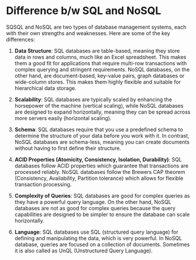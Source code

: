 # **Difference b/w SQL and NoSQL**

SQSQL and NoSQL are two types of database management systems, each with their own strengths and weaknesses. Here are some of the key differences:

1. **Data Structure**: SQL databases are table-based, meaning they store data in rows and columns, much like an Excel spreadsheet. This makes them a good fit for applications that require multi-row transactions with complex querying and stringent requirements. NoSQL databases, on the other hand, are document-based, key-value pairs, graph databases or wide-column stores. This makes them highly flexible and suitable for hierarchical data storage.

2. **Scalability**: SQL databases are typically scaled by enhancing the horsepower of the machine (vertical scaling), while NoSQL databases are designed to expand horizontally, meaning they can be spread across more servers easily (horizontal scaling).

3. **Schema**: SQL databases require that you use a predefined schema to determine the structure of your data before you work with it. In contrast, NoSQL databases are schema-less, meaning you can create documents without having to first define their structure.

4. **ACID Properties (Atomicity, Consistency, Isolation, Durability)**: SQL databases follow ACID properties which guarantee that transactions are processed reliably. NoSQL databases follow the Brewers CAP theorem (Consistency, Availability, Partition tolerance) which allows for flexible transaction processing.

5. **Complexity of Queries**: SQL databases are good for complex queries as they have a powerful query language. On the other hand, NoSQL databases are not as good for complex queries because the query capabilities are designed to be simpler to ensure the database can scale horizontally.

6. **Language**: SQL databases use SQL (structured query language) for defining and manipulating the data, which is very powerful. In NoSQL database, queries are focused on a collection of documents. Sometimes it is also called as UnQL (Unstructured Query Language).

